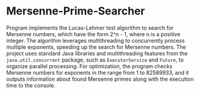 # Mersenne-Prime-Searcher

Program implements the Lucas-Lehmer test algorithm to search for Mersenne numbers, which have the form 2^n - 1, where n is a positive integer. The algorithm leverages multithreading to concurrently process multiple exponents, speeding up the search for Mersenne numbers. The project uses standard Java libraries and multithreading features from the `java.util.concurrent` package, such as `ExecutorService` and `Future`, to organize parallel processing. For optimization, the program checks Mersenne numbers for exponents in the range from 1 to 82589933, and it outputs information about found Mersenne primes along with the execution time to the console.
